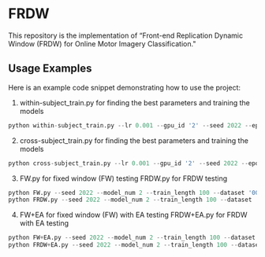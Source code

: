 # FRDW
This repository is the implementation of “Front-end Replication Dynamic Window (FRDW) for Online Motor Imagery Classification."

## Usage Examples
Here is an example code snippet demonstrating how to use the project:

1. within-subject_train.py for finding the best parameters and training the models
```python
python within-subject_train.py --lr 0.001 --gpu_id '2' --seed 2022 --epoch 180 --bs 64 --train_len 100 --model_num 2 --dataset '001-2014' --classes 2 --person 1 --augmentation overlap --overlap 25 --model_type Transformer --model_save_path /model/try/
```
2. cross-subject_train.py for finding the best parameters and training the models
```python
python cross-subject_train.py --lr 0.001 --gpu_id '2' --seed 2022 --epoch 180 --bs 64 --train_len 100 --model_num 2 --dataset '004-2014' --classes 2  --person 1 --augmentation overlap --overlap 25 --model_type Transformer --model_save_path /model/try/ --if_EA True
```
3. FW.py for fixed window (FW) testing 
   FRDW.py for FRDW testing
 ```python
python FW.py --seed 2022 --model_num 2 --train_length 100 --dataset '001-2014' --classes 4 --person 1 --model_type 'EEGNet' --model_save_path /model/EEGNet-001-2014-4/within_overlap/ --gpu_id '3'
python FRDW.py --seed 2022 --model_num 2 --train_length 100 --dataset '001-2014' --classes 4 --person 1 --model_type 'EEGNet' --model_save_path /model/EEGNet-001-2014-4/within_overlap/ --gpu_id '3'
```
4. FW+EA for fixed window (FW) with EA testing
   FRDW+EA.py for FRDW with EA testing
```python
python FW+EA.py --seed 2022 --model_num 2 --train_length 100 --dataset '001-2014' --classes 4 --person 1 --model_type 'EEGNet' --model_save_path /model/EEGNet-001-2014-4/cross_overlap/ --gpu_id '3' --modelEA_save_path /model/EEGNet-001-2014-4/cross_overlap_EA/
python FRDW+EA.py --seed 2022 --model_num 2 --train_length 100 --dataset '001-2014' --classes 4 --person 1 --model_type 'EEGNet' --model_save_path /model/EEGNet-001-2014-4/cross_overlap/ --gpu_id '3' --modelEA_save_path /model/EEGNet-001-2014-4/cross_overlap_EA/
```

